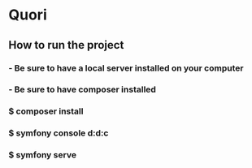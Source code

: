 # Quori

## How to run the project

### - Be sure to have a local server installed on your computer
### - Be sure to have composer installed
### $ composer install 
### $ symfony console d:d:c
### $ symfony serve

